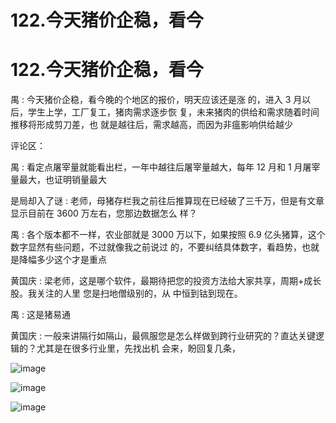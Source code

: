 # 122.今天猪价企稳，看今

# 122.今天猪价企稳，看今

禺 : 今天猪价企稳，看今晚的个地区的报价，明天应该还是涨 的，进入 3 月以后，学生上学，工厂复工，猪肉需求逐步恢 复，未来猪肉的供给和需求随着时间推移将形成剪刀差，也 就是越往后，需求越高，而因为非瘟影响供给越少

评论区：

禺 : 看定点屠宰量就能看出栏，一年中越往后屠宰量越大，每年 12 月和 1 月屠宰量最大，也证明销量最大

是局却入了谜 : 老师，母猪存栏我之前往后推算现在已经破了三千万，但是有文章显示目前在 3600 万左右，您那边数据怎么 样？

禺 : 各个版本都不一样，农业部就是 3000 万以下，如果按照 6.9 亿头猪算，这个数字显然有些问题，不过就像我之前说过 的，不要纠结具体数字，看趋势，也就是降幅多少这个才是重点

黄国庆 : 梁老师，这是哪个软件，最期待把您的投资方法给大家共享，周期+成长股。我关注的人里 您是扫地僧级别的，从 中恒到钴到现在。

禺 : 这是猪易通

黄国庆 : 一般来讲隔行如隔山，最佩服您是怎么样做到跨行业研究的？直达关键逻辑的？尤其是在很多行业里，先找出机 会来，盼回复几条，

![image](img/Image_191.png)

![image](img/Image_192.png)

![image](img/Image_193.png)